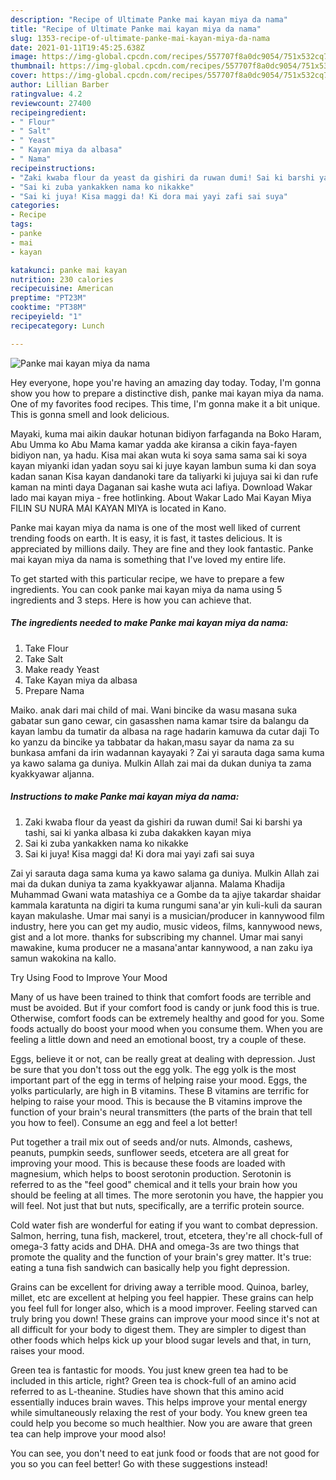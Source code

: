 ```yaml
---
description: "Recipe of Ultimate Panke mai kayan miya da nama"
title: "Recipe of Ultimate Panke mai kayan miya da nama"
slug: 1353-recipe-of-ultimate-panke-mai-kayan-miya-da-nama
date: 2021-01-11T19:45:25.638Z
image: https://img-global.cpcdn.com/recipes/557707f8a0dc9054/751x532cq70/panke-mai-kayan-miya-da-nama-recipe-main-photo.jpg
thumbnail: https://img-global.cpcdn.com/recipes/557707f8a0dc9054/751x532cq70/panke-mai-kayan-miya-da-nama-recipe-main-photo.jpg
cover: https://img-global.cpcdn.com/recipes/557707f8a0dc9054/751x532cq70/panke-mai-kayan-miya-da-nama-recipe-main-photo.jpg
author: Lillian Barber
ratingvalue: 4.2
reviewcount: 27400
recipeingredient:
- " Flour"
- " Salt"
- " Yeast"
- " Kayan miya da albasa"
- " Nama"
recipeinstructions:
- "Zaki kwaba flour da yeast da gishiri da ruwan dumi! Sai ki barshi ya tashi, sai ki yanka albasa ki zuba dakakken kayan miya"
- "Sai ki zuba yankakken nama ko nikakke"
- "Sai ki juya! Kisa maggi da! Ki dora mai yayi zafi sai suya"
categories:
- Recipe
tags:
- panke
- mai
- kayan

katakunci: panke mai kayan 
nutrition: 230 calories
recipecuisine: American
preptime: "PT23M"
cooktime: "PT38M"
recipeyield: "1"
recipecategory: Lunch

---
```



![Panke mai kayan miya da nama](https://img-global.cpcdn.com/recipes/557707f8a0dc9054/751x532cq70/panke-mai-kayan-miya-da-nama-recipe-main-photo.jpg)

Hey everyone, hope you're having an amazing day today. Today, I'm gonna show you how to prepare a distinctive dish, panke mai kayan miya da nama. One of my favorites food recipes. This time, I'm gonna make it a bit unique. This is gonna smell and look delicious.

Mayaki, kuma mai aikin daukar hotunan bidiyon farfaganda na Boko Haram, Abu Umma ko Abu Mama kamar yadda ake kiransa a cikin faya-fayen bidiyon nan, ya hadu. Kisa mai akan wuta ki soya sama sama sai ki soya kayan miyanki idan yadan soyu sai ki juye kayan lambun suma ki dan soya kadan sanan Kisa kayan dandanoki tare da taliyarki ki jujuya sai ki dan rufe kaman na minti daya Daganan sai kashe wuta aci lafiya. Download Wakar lado mai kayan miya - free hotlinking. About Wakar Lado Mai Kayan Miya FILIN SU NURA MAI KAYAN MIYA is located in Kano.

Panke mai kayan miya da nama is one of the most well liked of current trending foods on earth. It is easy, it is fast, it tastes delicious. It is appreciated by millions daily. They are fine and they look fantastic. Panke mai kayan miya da nama is something that I've loved my entire life.


To get started with this particular recipe, we have to prepare a few ingredients. You can cook panke mai kayan miya da nama using 5 ingredients and 3 steps. Here is how you can achieve that.

<!--inarticleads1-->

##### The ingredients needed to make Panke mai kayan miya da nama:

1. Take  Flour
1. Take  Salt
1. Make ready  Yeast
1. Take  Kayan miya da albasa
1. Prepare  Nama


Maiko. anak dari mai child of mai. Wani bincike da wasu masana suka gabatar sun gano cewar, cin gasasshen nama kamar tsire da balangu da kayan lambu da tumatir da albasa na rage hadarin kamuwa da cutar daji To ko yanzu da bincike ya tabbatar da hakan,masu sayar da nama za su bunkasa amfani da irin wadannan kayayaki ? Zai yi sarauta daga sama kuma ya kawo salama ga duniya. Mulkin Allah zai mai da dukan duniya ta zama kyakkyawar aljanna. 

<!--inarticleads2-->

##### Instructions to make Panke mai kayan miya da nama:

1. Zaki kwaba flour da yeast da gishiri da ruwan dumi! Sai ki barshi ya tashi, sai ki yanka albasa ki zuba dakakken kayan miya
1. Sai ki zuba yankakken nama ko nikakke
1. Sai ki juya! Kisa maggi da! Ki dora mai yayi zafi sai suya


Zai yi sarauta daga sama kuma ya kawo salama ga duniya. Mulkin Allah zai mai da dukan duniya ta zama kyakkyawar aljanna. Malama Khadija Muhammad Gwani wata matashiya ce a Gombe da ta ajiye takardar shaidar kammala karatunta na digiri ta kuma rungumi sana&#39;ar yin kuli-kuli da sauran kayan makulashe. Umar mai sanyi is a musician/producer in kannywood film industry, here you can get my audio, music videos, films, kannywood news, gist and a lot more. thanks for subscribing my channel. Umar mai sanyi mawakine, kuma producer ne a masana&#39;antar kannywood, a nan zaku iya samun wakokina na kallo. 

Try Using Food to Improve Your Mood


Many of us have been trained to think that comfort foods are terrible and must be avoided. But if your comfort food is candy or junk food this is true. Otherwise, comfort foods can be extremely healthy and good for you. Some foods actually do boost your mood when you consume them. When you are feeling a little down and need an emotional boost, try a couple of these.

Eggs, believe it or not, can be really great at dealing with depression. Just be sure that you don't toss out the egg yolk. The egg yolk is the most important part of the egg in terms of helping raise your mood. Eggs, the yolks particularly, are high in B vitamins. These B vitamins are terrific for helping to raise your mood. This is because the B vitamins improve the function of your brain's neural transmitters (the parts of the brain that tell you how to feel). Consume an egg and feel a lot better!

Put together a trail mix out of seeds and/or nuts. Almonds, cashews, peanuts, pumpkin seeds, sunflower seeds, etcetera are all great for improving your mood. This is because these foods are loaded with magnesium, which helps to boost serotonin production. Serotonin is referred to as the "feel good" chemical and it tells your brain how you should be feeling at all times. The more serotonin you have, the happier you will feel. Not just that but nuts, specifically, are a terrific protein source.

Cold water fish are wonderful for eating if you want to combat depression. Salmon, herring, tuna fish, mackerel, trout, etcetera, they're all chock-full of omega-3 fatty acids and DHA. DHA and omega-3s are two things that promote the quality and the function of your brain's grey matter. It's true: eating a tuna fish sandwich can basically help you fight depression. 

Grains can be excellent for driving away a terrible mood. Quinoa, barley, millet, etc are excellent at helping you feel happier. These grains can help you feel full for longer also, which is a mood improver. Feeling starved can truly bring you down! These grains can improve your mood since it's not at all difficult for your body to digest them. They are simpler to digest than other foods which helps kick up your blood sugar levels and that, in turn, raises your mood.

Green tea is fantastic for moods. You just knew green tea had to be included in this article, right? Green tea is chock-full of an amino acid referred to as L-theanine. Studies have shown that this amino acid essentially induces brain waves. This helps improve your mental energy while simultaneously relaxing the rest of your body. You knew green tea could help you become so much healthier. Now you are aware that green tea can help improve your mood also!

You can see, you don't need to eat junk food or foods that are not good for you so you can feel better! Go  with  these suggestions  instead!


